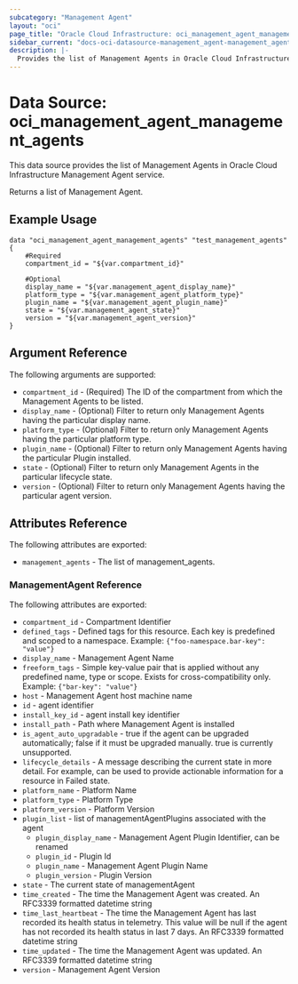 ```yaml
---
subcategory: "Management Agent"
layout: "oci"
page_title: "Oracle Cloud Infrastructure: oci_management_agent_management_agents"
sidebar_current: "docs-oci-datasource-management_agent-management_agents"
description: |-
  Provides the list of Management Agents in Oracle Cloud Infrastructure Management Agent service
---
```


# Data Source: oci_management_agent_management_agents
This data source provides the list of Management Agents in Oracle Cloud Infrastructure Management Agent service.

Returns a list of Management Agent.


## Example Usage

```hcl
data "oci_management_agent_management_agents" "test_management_agents" {
	#Required
	compartment_id = "${var.compartment_id}"

	#Optional
	display_name = "${var.management_agent_display_name}"
	platform_type = "${var.management_agent_platform_type}"
	plugin_name = "${var.management_agent_plugin_name}"
	state = "${var.management_agent_state}"
	version = "${var.management_agent_version}"
}
```

## Argument Reference

The following arguments are supported:

* `compartment_id` - (Required) The ID of the compartment from which the Management Agents to be listed.
* `display_name` - (Optional) Filter to return only Management Agents having the particular display name.
* `platform_type` - (Optional) Filter to return only Management Agents having the particular platform type.
* `plugin_name` - (Optional) Filter to return only Management Agents having the particular Plugin installed.
* `state` - (Optional) Filter to return only Management Agents in the particular lifecycle state.
* `version` - (Optional) Filter to return only Management Agents having the particular agent version.


## Attributes Reference

The following attributes are exported:

* `management_agents` - The list of management_agents.

### ManagementAgent Reference

The following attributes are exported:

* `compartment_id` - Compartment Identifier
* `defined_tags` - Defined tags for this resource. Each key is predefined and scoped to a namespace. Example: `{"foo-namespace.bar-key": "value"}` 
* `display_name` - Management Agent Name
* `freeform_tags` - Simple key-value pair that is applied without any predefined name, type or scope. Exists for cross-compatibility only. Example: `{"bar-key": "value"}` 
* `host` - Management Agent host machine name
* `id` - agent identifier
* `install_key_id` - agent install key identifier
* `install_path` - Path where Management Agent is installed
* `is_agent_auto_upgradable` - true if the agent can be upgraded automatically; false if it must be upgraded manually. true is currently unsupported.
* `lifecycle_details` - A message describing the current state in more detail. For example, can be used to provide actionable information for a resource in Failed state.
* `platform_name` - Platform Name
* `platform_type` - Platform Type
* `platform_version` - Platform Version
* `plugin_list` - list of managementAgentPlugins associated with the agent
	* `plugin_display_name` - Management Agent Plugin Identifier, can be renamed
	* `plugin_id` - Plugin Id
	* `plugin_name` - Management Agent Plugin Name
	* `plugin_version` - Plugin Version
* `state` - The current state of managementAgent
* `time_created` - The time the Management Agent was created. An RFC3339 formatted datetime string
* `time_last_heartbeat` - The time the Management Agent has last recorded its health status in telemetry. This value will be null if the agent has not recorded its health status in last 7 days. An RFC3339 formatted datetime string
* `time_updated` - The time the Management Agent was updated. An RFC3339 formatted datetime string
* `version` - Management Agent Version

